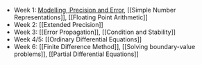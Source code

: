 - Week 1: [Modelling, Precision and Error](Modelling,%20Precision%20and%20Error.md), [[Simple Number Representations]], [[Floating Point Arithmetic]]
- Week 2: [[Extended Precision]]
- Week 3: [[Error Propagation]], [[Condition and Stability]]
- Week 4/5: [[Ordinary Differential Equations]]
- Week 6: [[Finite Difference Method]], [[Solving boundary-value problems]], [[Partial Differential Equations]]